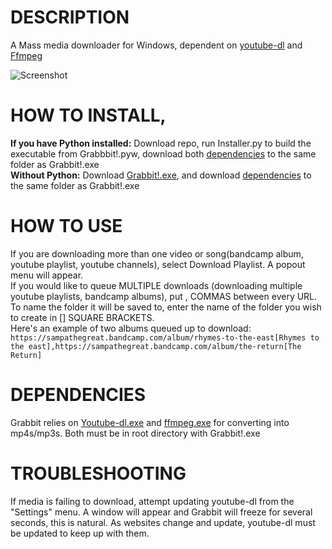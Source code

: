 # DESCRIPTION
A Mass media downloader for Windows, dependent on [youtube-dl](https://github.com/ytdl-org/youtube-dl) and [Ffmpeg](https://ffmpeg.zeranoe.com/builds/)

![Screenshot](https://i.imgur.com/ArvmJpv.png "OwO *notices your cursor* what's this~?")
# HOW TO INSTALL,
**If you have Python installed:** Download repo, run Installer.py to build the executable from Grabbbit!.pyw, download both [dependencies](#dependencies) to the same folder as Grabbit!.exe<br/>
**Without Python:** Download [Grabbit!.exe](https://drive.google.com/open?id=1bX-R4mChJOjt73sqexZ2yMqIVT_Lnqg4), and download [dependencies](#dependencies) to the same folder as Grabbit!.exe
# HOW TO USE
If you are downloading more than one video or song(bandcamp album, youtube playlist, youtube channels), select Download Playlist.
A popout menu will appear.<br/>
If you would like to queue MULTIPLE downloads (downloading multiple youtube playlists, bandcamp albums), put , COMMAS between every URL. To name the folder it will be saved to, enter the name of the folder you wish to create in [] SQUARE BRACKETS.<br/>
Here's an example of two albums queued up to download:<br/>
`https://sampathegreat.bandcamp.com/album/rhymes-to-the-east[Rhymes to the east],https://sampathegreat.bandcamp.com/album/the-return[The Return]`
# DEPENDENCIES
Grabbit relies on [Youtube-dl.exe](https://yt-dl.org/latest/youtube-dl.exe) and [ffmpeg.exe](https://drive.google.com/open?id=1EeMqfcI8w5rfU7wCIJEKgxO1waXgnvdb) for converting into mp4s/mp3s. Both must be in root directory with Grabbit!.exe
# TROUBLESHOOTING
If media is failing to download, attempt updating youtube-dl from the "Settings" menu. A window will appear and Grabbit will freeze for several seconds, this is natural.
As websites change and update, youtube-dl must be updated to keep up with them. 
